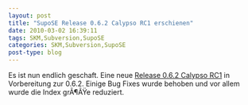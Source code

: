 ```yaml
---
layout: post
title: "SupoSE Release 0.6.2 Calypso RC1 erschienen"
date: 2010-03-02 16:39:11
tags: SKM,Subversion,SupoSE
categories: SKM,Subversion,SupoSE
post-type: blog
---
```

Es ist nun endlich geschaft. Eine neue <a href="http://supose.org/versions/show/32">Release 0.6.2 Calypso RC1</a> in Vorbereitung zur 0.6.2. Einige Bug Fixes wurde behoben und vor allem wurde die Index grÃ¶ÃŸe reduziert.